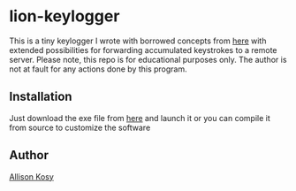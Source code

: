 # lion-keylogger

This is a tiny keylogger I wrote with borrowed concepts from [here](https://github.com/GiacomoLaw/Keylogger) 
with extended possibilities for forwarding accumulated keystrokes to a remote server.
Please note, this repo is for educational purposes only. The author is not at
fault for any actions done by this program.

## Installation 

Just download the exe file from [here]() and launch it 
or you can compile it from source to customize the software


## Author

[Allison Kosy](https://github.com/kosiken)


